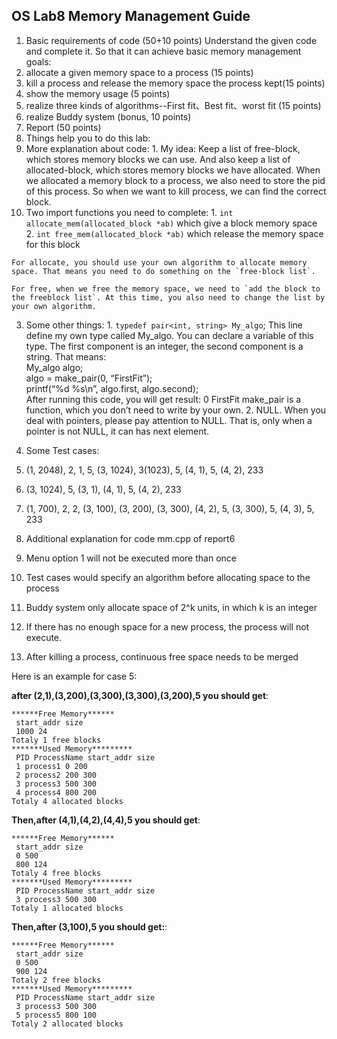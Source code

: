 <!--
 * @Github: https://github.com/Certseeds/CS302_OS
 * @Organization: SUSTech
 * @Author: nanoseeds
 * @Date: 2020-05-19 20:28:03
 * @LastEditors: nanoseeds
 * @LastEditTime: 2020-05-19 20:37:57
 * @License: CC-BY-NC-SA_V4_0 or any later version 
 -->
## OS Lab8 Memory Management Guide
1. Basic requirements of code (50+10 points)
Understand the given code and complete it. So that it can achieve basic memory
management goals:
  1. allocate a given memory space to a process (15 points)
  2. kill a process and release the memory space the process kept(15 points)
  3. show the memory usage (5 points)
  4. realize three kinds of algorithms--First fit、Best fit、worst fit (15 points)
  5. realize Buddy system (bonus, 10 points)
2. Report (50 points)
3. Things help you to do this lab:
  1. More explanation about code:
    1. My idea: Keep a list of free-block, which stores memory blocks we can use. And also keep a list of allocated-block, which stores memory blocks we have allocated. When we allocated a memory block to a process, we also need to store the pid of this process. So when we want to kill process, we can find the correct block.
  2. Two import functions you need to complete:
    1. `int allocate_mem(allocated_block *ab)` which give a block memory space
    2. `int free_mem(allocated_block *ab)` which release the memory space for this block
    
    For allocate, you should use your own algorithm to allocate memory space. That means you need to do something on the `free-block list`.
    
    For free, when we free the memory space, we need to `add the block to the freeblock list`. At this time, you also need to change the list by your own algorithm. 
  3. Some other things:
    1. `typedef pair<int, string> My_algo`; This line define my own type called My_algo. You can declare a variable of this type. The first component is an integer, the second component is a string. That means:   
        My_algo algo;  
        algo = make_pair(0, “FirstFit”);  
        printf(“%d %s\n”, algo.first, algo.second);  
    After running this code, you will get result: 0 FirstFit
    make_pair is a function, which you don’t need to write by your own.
    2. NULL. When you deal with pointers, please pay attention to NULL. That is, only
when a pointer is not NULL, it can has next element.
4. Some Test cases:
  1. (1, 2048), 2, 1, 5, (3, 1024), 3(1023), 5, (4, 1), 5, (4, 2), 233
  2. (3, 1024), 5, (3, 1), (4, 1), 5, (4, 2), 233
  3. (1, 700), 2, 2, (3, 100), (3, 200), (3, 300), (4, 2), 5, (3, 300), 5, (4, 3), 5, 233 

5. Additional explanation for code mm.cpp of report6
  1. Menu option 1 will not be executed more than once
  2. Test cases would specify an algorithm before allocating space to the process
  3. Buddy system only allocate space of 2^k units, in which k is an integer
  4. If there has no enough space for a new process, the process will not execute.
  5. After killing a process, continuous free space needs to be merged

Here is an example for case 5:  

**after (2,1),(3,200),(3,300),(3,300),(3,200),5 you should get**:

``` log
******Free Memory******
 start_addr size
 1000 24
Totaly 1 free blocks
*******Used Memory*********
 PID ProcessName start_addr size
 1 process1 0 200
 2 process2 200 300
 3 process3 500 300
 4 process4 800 200
Totaly 4 allocated blocks
```

**Then,after (4,1),(4,2),(4,4),5 you should get**:

``` log
******Free Memory******
 start_addr size
 0 500
 800 124
Totaly 4 free blocks
*******Used Memory*********
 PID ProcessName start_addr size
 3 process3 500 300
Totaly 1 allocated blocks
```

**Then,after (3,100),5 you should get:**:

``` log
******Free Memory******
 start_addr size
 0 500
 900 124
Totaly 2 free blocks
*******Used Memory*********
 PID ProcessName start_addr size
 3 process3 500 300
 5 process5 800 100
Totaly 2 allocated blocks
```